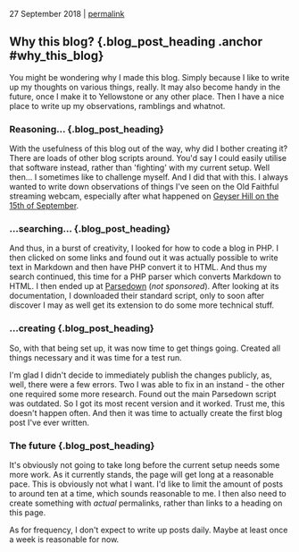 <p class="date">27 September 2018 | <a href="<!-- PERMALINK -->" title="<!-- PERMALINKTITLE -->">permalink</a></p>

## Why this blog? {.blog_post_heading .anchor #why_this_blog}

You might be wondering why I made this blog. Simply because I like to write up
my thoughts on various things, really. It may also become handy in the future,
once I make it to Yellowstone or any other place. Then I have a nice place to
write up my observations, ramblings and whatnot.

### Reasoning... {.blog_post_heading}

With the usefulness of this blog out of the way, why did I bother creating it?
There are loads of other blog scripts around. You'd say I could easily utilise
that software instead, rather than 'fighting' with my current setup. Well then...
I sometimes like to challenge myself. And I did that with this. I always wanted
to write down observations of things I've seen on the Old Faithful streaming
webcam, especially after what happened on [Geyser Hill on the 15th of September](/blog/posts/individual.php?year=2018&post=09-01_september_surprises "Post: September in Review (so far)").

### ...searching... {.blog_post_heading}

And thus, in a burst of creativity, I looked for how to code a blog in PHP. I then
clicked on some links and found out it was actually possible to write text in
Markdown and then have PHP convert it to HTML. And thus my search continued, this
time for a PHP parser which converts Markdown to HTML. I then ended up at
[Parsedown](http://parsedown.org "Parsedown website") (_not sponsored_). After
looking at its documentation, I downloaded their standard script, only to soon
after discover I may as well get its extension to do some more technical stuff.

### ...creating {.blog_post_heading}

So, with that being set up, it was now time to get things going. Created all things
necessary and it was time for a test run.

I'm glad I didn't decide to immediately publish the changes publicly, as, well,
there were a few errors. Two I was able to fix in an instand - the other one
required some more research. Found out the main Parsedown script was outdated.
So I got its most recent version and it worked. Trust me, this doesn't happen
often. And then it was time to actually create the first blog post I've ever written.

### The future {.blog_post_heading}

It's obviously not going to take long before the current setup needs some more
work. As it currently stands, the page will get long at a reasonable pace. This
is obviously not what I want. I'd like to limit the amount of posts to around
ten at a time, which sounds reasonable to me. I then also need to create something
with _actual_ permalinks, rather than links to a heading on this page.

As for frequency, I don't expect to write up posts daily. Maybe at least once a
week is reasonable for now.